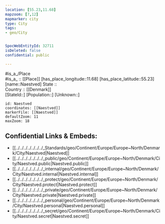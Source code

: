 ```yaml
---
location: [55.23,11.68] 
mapzoom: [7,12] 
mapmarker: city 
type: City
tags:
- geo/City


SpocWebEntityId: 32711
isDeleted: false
confidential: public

---
```

#is_a_/Place  
#is_a_ :: [[Place]] 
[has_place_longitude::11.68] 
[has_place_latitude::55.23] 
[name::Naestved] 
State ::  
Country :: [[Denmark]]  
[StateId::] 
[Population::] 
[Unknown::] 


```leaflet
id: Naestved
coordinates: [[Naestved]] 
markerFile: [[Naestved]] 
defaultZoom: 11 
maxZoom: 18
```


## Confidential Links & Embeds: 
- [[../../../../../../../_Standards/geo/Continent/Europe/Europe~North/Denmark/City/Naestved|Naestved]] 
- [[../../../../../../../_public/geo/Continent/Europe/Europe~North/Denmark/City/Naestved.public|Naestved.public]] 
- [[../../../../../../../_internal/geo/Continent/Europe/Europe~North/Denmark/City/Naestved.internal|Naestved.internal]] 
- [[../../../../../../../_protect/geo/Continent/Europe/Europe~North/Denmark/City/Naestved.protect|Naestved.protect]] 
- [[../../../../../../../_private/geo/Continent/Europe/Europe~North/Denmark/City/Naestved.private|Naestved.private]] 
- [[../../../../../../../_personal/geo/Continent/Europe/Europe~North/Denmark/City/Naestved.personal|Naestved.personal]] 
- [[../../../../../../../_secret/geo/Continent/Europe/Europe~North/Denmark/City/Naestved.secret|Naestved.secret]] 
